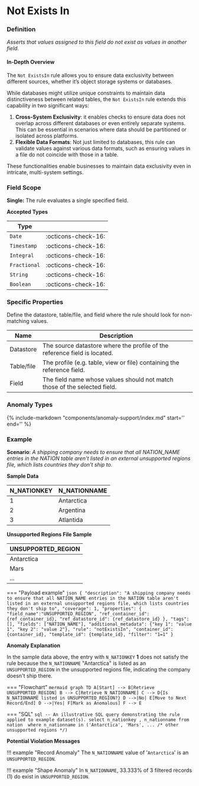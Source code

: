 # Not Exists In

### Definition

*Asserts that values assigned to this field do not exist as values in another field.*

#### In-Depth Overview

The `Not ExistsIn` rule allows you to ensure data exclusivity between different sources, whether it’s object storage systems or databases.

While databases might utilize unique constraints to maintain data distinctiveness between related tables, the `Not ExistsIn` rule extends this capability in two significant ways:

1. **Cross-System Exclusivity**: it enables checks to ensure data does not overlap across different databases or even entirely separate systems. This can be essential in scenarios where data should be partitioned or isolated across platforms.
2. **Flexible Data Formats**: Not just limited to databases, this rule can validate values against various data formats, such as ensuring values in a file do not coincide with those in a table.

These functionalities enable businesses to maintain data exclusivity even in intricate, multi-system settings.

### Field Scope

**Single:** The rule evaluates a single specified field.

**Accepted Types**

| Type        |                          |
|-------------|--------------------------|
| `Date`      | <div style="text-align:center">:octicons-check-16:</div>  |
| `Timestamp` | <div style="text-align:center">:octicons-check-16:</div>  |
| `Integral`  | <div style="text-align:center">:octicons-check-16:</div>  |
| `Fractional`| <div style="text-align:center">:octicons-check-16:</div>  |
| `String`    | <div style="text-align:center">:octicons-check-16:</div>  |
| `Boolean`   | <div style="text-align:center">:octicons-check-16:</div>  |

### Specific Properties

Define the datastore, table/file, and field where the rule should look for non-matching values.

| Name                            | Description                                                   |
|---------------------------------|---------------------------------------------------------------|
| <div class="text-primary">Datastore</div>   | The source datastore where the profile of the reference field is located. |
| <div class="text-primary">Table/file</div>   | The profile (e.g. table, view or file) containing the reference field. |
| <div class="text-primary">Field</div>       | The field name whose values should not match those of the selected field.  |

### Anomaly Types

{% 
    include-markdown "components/anomaly-support/index.md"
    start='<!-- all-types--start -->'
    end='<!-- all-types--end -->' 
%}

### Example

**Scenario**: *A shipping company needs to ensure that all NATION_NAME entries in the NATION table aren't listed in an external unsupported regions file, which lists countries they don't ship to.*

**Sample Data**

| N_NATIONKEY | N_NATIONNAME       |
|-------------|--------------------|
| 1           | <span class="text-negative">Antarctica</span> |
| 2           | Argentina          |
| 3           | Atlantida          |

**Unsupported Regions File Sample**

| UNSUPPORTED_REGION |
|--------------------|
| Antarctica         |
| Mars               |
| ...                |

=== "Payload example"
    ``` json
    {
        "description": "A shipping company needs to ensure that all NATION_NAME entries in the NATION table aren't listed in an external unsupported regions file, which lists countries they don't ship to",
        "coverage": 1,
        "properties": {
            "field_name":"UNSUPPORTED_REGION",
            "ref_container_id": {ref_container_id},
            "ref_datastore_id": {ref_datastore_id}
        },
        "tags": [],
        "fields": ["NATION_NAME"],
        "additional_metadata": {"key 1": "value 1", "key 2": "value 2"},
        "rule": "notExistsIn",
        "container_id": {container_id},
        "template_id": {template_id},
        "filter": "1=1"
    }
    ```

**Anomaly Explanation**

In the sample data above, the entry with `N_NATIONKEY` **1** does not satisfy the rule because the `N_NATIONNAME` "Antarctica" is listed as an `UNSUPPORTED_REGION` in the unsupported regions file, indicating the company doesn't ship there.

=== "Flowchart"
    ``` mermaid
    graph TD
    A[Start] --> B[Retrieve UNSUPPORTED_REGION]
    B --> C[Retrieve N_NATIONNAME]
    C --> D{Is N_NATIONNAME listed in UNSUPPORTED_REGION?}
    D -->|No| E[Move to Next Record/End]
    D -->|Yes| F[Mark as Anomalous]
    F --> E
    ```

=== "SQL"
    ```sql
    -- An illustrative SQL query demonstrating the rule applied to example dataset(s).
    select
        n_nationkey
        , n_nationname
    from nation 
    where
        n_nationname in ('Antarctica', 'Mars', ... /* other unsupported regions */)
    ```

**Potential Violation Messages**

!!! example "Record Anomaly"
    The `N_NATIONNAME` value of '`Antarctica`' is an `UNSUPPORTED_REGION`.

!!! example "Shape Anomaly"
    In `N_NATIONNAME`, 33.333% of 3 filtered records (1) do exist in `UNSUPPORTED_REGION`.
